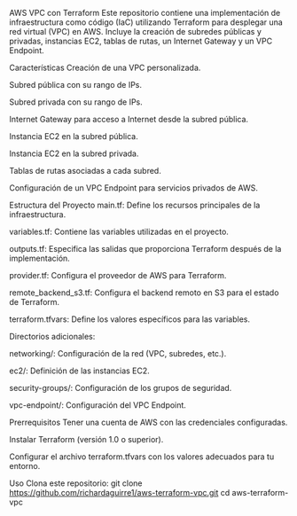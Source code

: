 AWS VPC con Terraform
Este repositorio contiene una implementación de infraestructura como código (IaC) utilizando Terraform para desplegar una red virtual (VPC) en AWS. Incluye la creación de subredes públicas y privadas, instancias EC2, tablas de rutas, un Internet Gateway y un VPC Endpoint.

Características
Creación de una VPC personalizada.

Subred pública con su rango de IPs.

Subred privada con su rango de IPs.

Internet Gateway para acceso a Internet desde la subred pública.

Instancia EC2 en la subred pública.

Instancia EC2 en la subred privada.

Tablas de rutas asociadas a cada subred.

Configuración de un VPC Endpoint para servicios privados de AWS.

Estructura del Proyecto
main.tf: Define los recursos principales de la infraestructura.

variables.tf: Contiene las variables utilizadas en el proyecto.

outputs.tf: Especifica las salidas que proporciona Terraform después de la implementación.

provider.tf: Configura el proveedor de AWS para Terraform.

remote_backend_s3.tf: Configura el backend remoto en S3 para el estado de Terraform.

terraform.tfvars: Define los valores específicos para las variables.

Directorios adicionales:

networking/: Configuración de la red (VPC, subredes, etc.).

ec2/: Definición de las instancias EC2.

security-groups/: Configuración de los grupos de seguridad.

vpc-endpoint/: Configuración del VPC Endpoint.

Prerrequisitos
Tener una cuenta de AWS con las credenciales configuradas.

Instalar Terraform (versión 1.0 o superior).

Configurar el archivo terraform.tfvars con los valores adecuados para tu entorno.

Uso
Clona este repositorio:
git clone https://github.com/richardaguirre1/aws-terraform-vpc.git
cd aws-terraform-vpc

